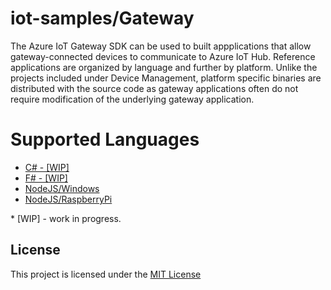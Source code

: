 # iot-samples/Gateway
The Azure IoT Gateway SDK can be used to built appplications that allow gateway-connected devices
to communicate to Azure IoT Hub.  Reference applications are organized by language and further by 
platform.  Unlike the projects included under Device Management, platform specific binaries are 
distributed with the source code as gateway applications often do not require modification of the 
underlying gateway application.   

# Supported Languages
* [C# - [WIP]](/Gateway/csharp/README.md)
* [F# - [WIP]](/Gateway/fsharp/README.md)
* [NodeJS/Windows](/Gateway/nodejs/Windows/README.md)
* [NodeJS/RaspberryPi](/Gateway/nodejs/RaspberryPi/README.md)

\* [WIP] - work in progress.

## License
This project is licensed under the [MIT License](/LICENSE.txt)